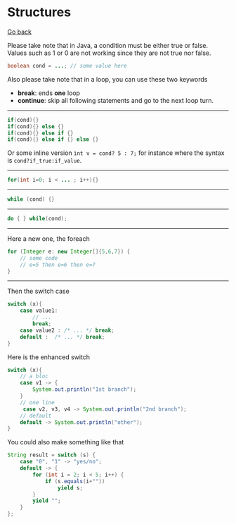 # Structures

[Go back](../index.md#beginner)

Please take note that in Java, a condition must be either true or false. Values such as 1 or 0 are not working since they are not true nor false.

```java
boolean cond = ...; // some value here
```

Also please take note that in a loop, you can use these two keywords

* **break**: ends **one** loop
* **continue**: skip all following statements and go to the next loop turn.

<hr class="sr">

```java
if(cond){}
if(cond){} else {}
if(cond){} else if {}
if(cond){} else if {} else {}
```

Or some inline version ``ìnt v = cond? 5 : 7;`` for instance where the syntax is ``cond?if_true:if_value``.

<hr class="sl">

```java
for(int i=0; i < ... ; i++){}
```

<hr class="sr">

```java
while (cond) {}
```

<hr class="sl">

```java
do { } while(cond);
```

<hr class="sr">

Here a new one, the foreach

```java
for (Integer e: new Integer[]{5,6,7}) {
    // some code
    // e=5 then e=6 then e=7
}
```

<hr class="sl">

Then the switch case

```java
switch (x){
    case value1:
        // ...
        break;
    case value2 : /* ... */ break;
    default :  /* ... */ break;
}
```

Here is the enhanced switch

```java
switch (x){
    // a bloc
    case v1 -> {
        System.out.println("1st branch");
    }
    // one line
     case v2, v3, v4 -> System.out.println("2nd branch");
    // default
    default -> System.out.println("other");
}
```

You could also make something like that

```java
String result = switch (s) {
    case "0", "1" -> "yes/no";
    default -> {
        for (int i = 2; i < 5; i++) {
            if (s.equals(i+""))
                yield s;
        }
        yield "";
    }
};
```